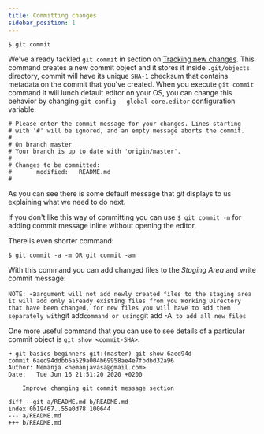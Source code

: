 ```yaml
---
title: Committing changes
sidebar_position: 1
---
```


`$ git commit`

We've already tackled `git commit` in section on [Tracking new changes](tracking-new-changes.md). 
This command creates a new commit object and it stores it inside `.git/objects` directory,
commit will have its unique `SHA-1` checksum that contains metadata on the commit that you've created.
When you execute `git commit` command it will lunch default editor on your OS, you can change this behavior by changing `git config --global core.editor` configuration variable.

```shell
# Please enter the commit message for your changes. Lines starting
# with '#' will be ignored, and an empty message aborts the commit.
#
# On branch master
# Your branch is up to date with 'origin/master'.
#
# Changes to be committed:
#       modified:   README.md
#
```

As you can see there is some default message that _git_ displays to us explaining what we need to do next.

If you don't like this way of committing you can use `$ git commit -m` for adding commit message inline without opening the editor.

There is even shorter command:

`$ git commit -a -m OR git commit -am`

With this command you can add changed files to the *Staging Area* and write commit message:

`NOTE: `-a` argument will not add newly created files to the staging area it will add only already existing files from you Working Directory that have been changed,
for new files you will have to add them separately with `git add` command or using `git add -A` to add all new files`


One more useful command that you can use to see details of a particular commit object is `git show <commit-SHA>`.

```shell {1}
➜ git-basics-beginners git:(master) git show 6aed94d
commit 6aed94ddbb5a529a004b69958ae4e7fbdbd32a96
Author: Nemanja <nemanjavasa@gmail.com>
Date:   Tue Jun 16 21:51:20 2020 +0200

    Improve changing git commit message section

diff --git a/README.md b/README.md
index 0b19467..55e0d78 100644
--- a/README.md
+++ b/README.md
```